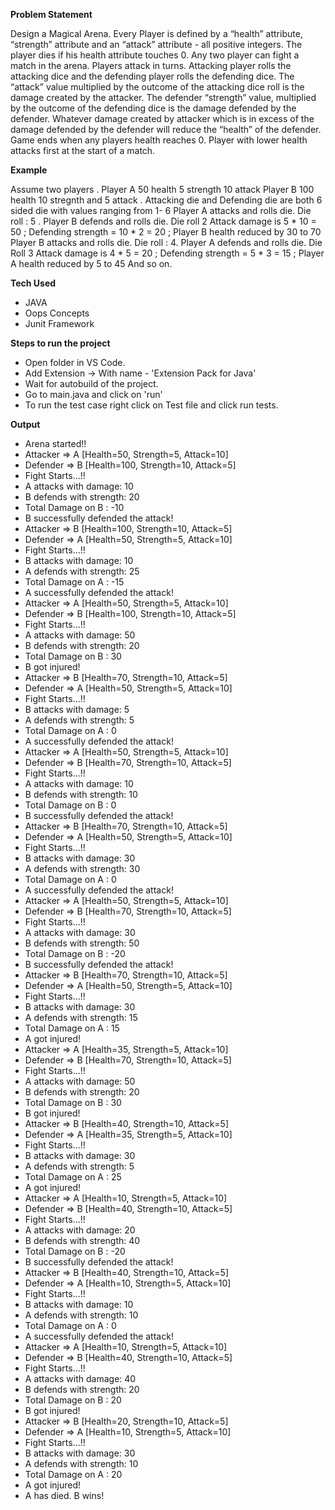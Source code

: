 **Problem Statement**

Design a Magical Arena. Every Player is defined by a “health” attribute, “strength” attribute and an “attack” attribute - all positive integers. The player dies if his health attribute touches 0. 
Any two player can fight a match in the arena. Players attack in turns. Attacking player rolls the attacking dice and the defending player rolls the defending dice. The “attack”  value multiplied by the outcome of the  attacking dice roll is the damage created by the attacker. The defender “strength” value, multiplied by the outcome of the defending dice is the damage defended by the defender. Whatever damage created by attacker which is in excess of the damage defended by the defender will reduce the “health” of the defender. Game ends when any players health reaches 0.
Player with lower health attacks first at the start of a match. 

**Example**

Assume two players . Player A 50 health 5 strength 10 attack Player B 100 health 10 stregnth and 5 attack . Attacking die and Defending die are both 6 sided die with values ranging from 1- 6
Player A attacks and rolls die. Die roll : 5 . Player B defends and rolls die. Die roll 2
Attack damage is 5 * 10 = 50 ; Defending strength = 10 * 2 = 20 ; Player B health reduced by 30 to 70
Player B attacks and rolls die. Die roll : 4. Player A defends and rolls die. Die Roll 3
Attack damage is 4 * 5 = 20 ; Defending strength = 5 * 3 = 15 ; Player A health reduced by 5 to 45
And so on.

**Tech Used**

- JAVA
- Oops Concepts
- Junit Framework 

**Steps to run the project**

- Open folder in VS Code.
- Add Extension -> With name - 'Extension Pack for Java'
- Wait for autobuild of the project.
- Go to main.java and click on 'run'
- To run the test case right click on Test file and click run tests.

**Output**

- Arena started!!
- Attacker => A [Health=50, Strength=5, Attack=10]
- Defender => B [Health=100, Strength=10, Attack=5]
- Fight Starts...!!
- A attacks with damage: 10
- B defends with strength: 20
- Total Damage on B : -10    
- B successfully defended the attack!
- Attacker => B [Health=100, Strength=10, Attack=5]
- Defender => A [Health=50, Strength=5, Attack=10]
- Fight Starts...!!
- B attacks with damage: 10
- A defends with strength: 25
- Total Damage on A : -15    
- A successfully defended the attack!
- Attacker => A [Health=50, Strength=5, Attack=10]
- Defender => B [Health=100, Strength=10, Attack=5]
- Fight Starts...!!
- A attacks with damage: 50
- B defends with strength: 20
- Total Damage on B : 30
- B got injured!
- Attacker => B [Health=70, Strength=10, Attack=5]
- Defender => A [Health=50, Strength=5, Attack=10]
- Fight Starts...!!
- B attacks with damage: 5
- A defends with strength: 5
- Total Damage on A : 0
- A successfully defended the attack!
- Attacker => A [Health=50, Strength=5, Attack=10]
- Defender => B [Health=70, Strength=10, Attack=5]
- Fight Starts...!!
- A attacks with damage: 10
- B defends with strength: 10
- Total Damage on B : 0
- B successfully defended the attack!
- Attacker => B [Health=70, Strength=10, Attack=5]
- Defender => A [Health=50, Strength=5, Attack=10]
- Fight Starts...!!
- B attacks with damage: 30
- A defends with strength: 30
- Total Damage on A : 0
- A successfully defended the attack!
- Attacker => A [Health=50, Strength=5, Attack=10]
- Defender => B [Health=70, Strength=10, Attack=5]
- Fight Starts...!!
- A attacks with damage: 30
- B defends with strength: 50
- Total Damage on B : -20
- B successfully defended the attack!
- Attacker => B [Health=70, Strength=10, Attack=5]
- Defender => A [Health=50, Strength=5, Attack=10]
- Fight Starts...!!
- B attacks with damage: 30
- A defends with strength: 15
- Total Damage on A : 15
- A got injured!
- Attacker => A [Health=35, Strength=5, Attack=10]
- Defender => B [Health=70, Strength=10, Attack=5]
- Fight Starts...!!
- A attacks with damage: 50
- B defends with strength: 20
- Total Damage on B : 30
- B got injured!
- Attacker => B [Health=40, Strength=10, Attack=5]
- Defender => A [Health=35, Strength=5, Attack=10]
- Fight Starts...!!
- B attacks with damage: 30
- A defends with strength: 5
- Total Damage on A : 25
- A got injured!
- Attacker => A [Health=10, Strength=5, Attack=10]
- Defender => B [Health=40, Strength=10, Attack=5]
- Fight Starts...!!
- A attacks with damage: 20
- B defends with strength: 40
- Total Damage on B : -20
- B successfully defended the attack!
- Attacker => B [Health=40, Strength=10, Attack=5]
- Defender => A [Health=10, Strength=5, Attack=10]
- Fight Starts...!!
- B attacks with damage: 10
- A defends with strength: 10
- Total Damage on A : 0
- A successfully defended the attack!
- Attacker => A [Health=10, Strength=5, Attack=10]
- Defender => B [Health=40, Strength=10, Attack=5]
- Fight Starts...!!
- A attacks with damage: 40
- B defends with strength: 20
- Total Damage on B : 20
- B got injured!
- Attacker => B [Health=20, Strength=10, Attack=5]
- Defender => A [Health=10, Strength=5, Attack=10]
- Fight Starts...!!
- B attacks with damage: 30
- A defends with strength: 10
- Total Damage on A : 20
- A got injured!
- A has died. B wins!
